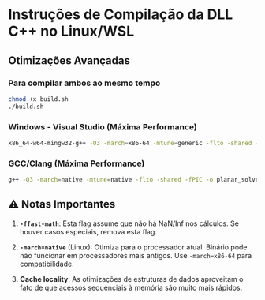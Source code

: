 # Instruções de Compilação da DLL C++ no Linux/WSL    
## Otimizações Avançadas

### Para compilar ambos ao mesmo tempo
```bash
chmod +x build.sh
./build.sh
```

### Windows - Visual Studio (Máxima Performance)

```bash
x86_64-w64-mingw32-g++ -O3 -march=x86-64 -mtune=generic -flto -shared -static-libgcc -static-libstdc++ -o planar_solver.dll cpp_backend.cpp -std=c++17
```

### GCC/Clang (Máxima Performance)

```bash
g++ -O3 -march=native -mtune=native -flto -shared -fPIC -o planar_solver.so cpp_backend.cpp -std=c++17
```

## ⚠️ Notas Importantes

1. **`-ffast-math`**: Esta flag assume que não há NaN/Inf nos cálculos. Se houver casos especiais, remova esta flag.

2. **`-march=native`** (Linux): Otimiza para o processador atual. Binário pode não funcionar em processadores mais antigos. Use `-march=x86-64` para compatibilidade.

3. **Cache locality**: As otimizações de estruturas de dados aproveitam o fato de que acessos sequenciais à memória são muito mais rápidos.